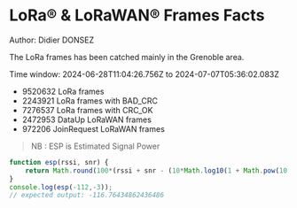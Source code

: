 # LoRa® & LoRaWAN® Frames Facts

Author: Didier DONSEZ

The LoRa frames has been catched mainly in the Grenoble area.

Time window: 2024-06-28T11:04:26.756Z to 2024-07-07T05:36:02.083Z

* 9520632 LoRa frames
* 2243921 LoRa frames with BAD_CRC
* 7276537 LoRa frames with CRC_OK
* 2472953 DataUp LoRaWAN frames
* 972206 JoinRequest LoRaWAN frames

> NB : ESP is Estimated Signal Power
```javascript
function esp(rssi, snr) {
    return Math.round(100*(rssi + snr - (10*Math.log10(1 + Math.pow(10,0.1*snr)))))/100;
}
console.log(esp(-112,-3));
// expected output: -116.76434862436486
```
